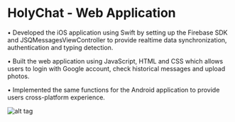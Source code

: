 # HolyChat - Web Application

• Developed the iOS application using Swift by setting up the Firebase SDK and JSQMessagesViewController to
provide realtime data synchronization, authentication and typing detection.

• Built the web application using JavaScript, HTML and CSS which allows users to login with Google account,
check historical messages and upload photos.

• Implemented the same functions for the Android application to provide users cross-platform experience.

![alt tag](https://github.com/deyangyin/HolyChat/blob/master/Web%20Application/holychat-screenshot.jpeg)
